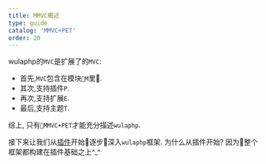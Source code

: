```yaml
---
title: MMVC概述
type: guide
catalog: 'MMVC+PET'
order: 20
---
```


wulaphp的`MVC`是扩展了的`MVC`:

* 首先,`MVC`包含在模块`M`里.
* 其次,支持插件`P`.
* 再次,支持扩展`E`.
* 最后,支持主题`T`.

综上, 只有`MMVC+PET`才能充分描述`wulaphp`.

接下来让我们从[插件](mvc/plugin.html)开始逐步深入`wulaphp`框架. 为什么从插件开始? 因为整个框架都构建在插件基础之上^_^